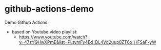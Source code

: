 # github-actions-demo
Demo Github Actions

- based on Youtube video playlist:
    - https://www.youtube.com/watch?v=47zYGHwXPmE&list=PLtvmFy4Ed_DL4Vd2uup0ZT6o_HFSaF-yW